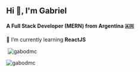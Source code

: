 <h2 align="left">Hi 👋, I'm Gabriel</h2>

<h4 align="left">A Full Stack Developer (MERN) from Argentina 🇦🇷</h4>

🌱 I’m currently learning **ReactJS**

<p>&nbsp;<img align="center" src="https://github-readme-stats.vercel.app/api?username=gabodmc&show_icons=true&locale=en" alt="gabodmc" /></p> <p><img align="left" src="https://github-readme-stats.vercel.app/api/top-langs?username=gabodmc&show_icons=true&locale=en&layout=compact" alt="gabodmc" /></p>
